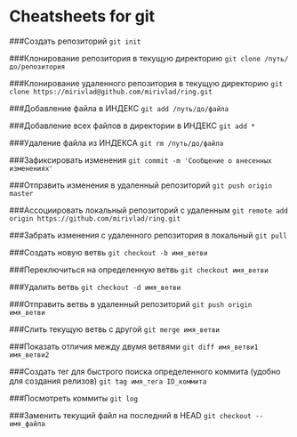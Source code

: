 Cheatsheets for git
====

###Создать репозиторий
``git init``

###Клонирование репозитория в текущую директорию
``git clone /путь/до/репозитория``

###Клонирование удаленного репозитория в текущую директорию
``git clone https://mirivlad@github.com/mirivlad/ring.git``

###Добавление файла в ИНДЕКС
``git add /путь/до/файла``

###Добавление всех файлов в директории в ИНДЕКС
``git add *``

###Удаление файла из ИНДЕКСА
``git rm /путь/до/файла``

###Зафиксировать изменения
``git commit -m 'Сообщение о внесенных изменениях'``

###Отправить изменения в удаленный репозиторий
``git push origin master``

###Ассоциировать локальный репозиторий с удаленным
``git remote add origin https://github.com/mirivlad/ring.git``

###Забрать изменения с удаленного репозитория в локальный
``git pull``

###Создать новую ветвь
``git checkout -b имя_ветви``

###Переключиться на определенную ветвь
``git checkout имя_ветви``

###Удалить ветвь
``git checkout -d имя_ветви``

###Отправить ветвь в удаленный репозиторий
``git push origin имя_ветви``

###Слить текущую ветвь с другой
``git merge имя_ветви``

###Показать отличия между двумя ветвями
``git diff имя_ветви1 имя_ветви2``

###Создать тег для быстрого поиска определенного коммита (удобно для  создания релизов)
``git tag имя_тега ID_коммита``

###Посмотреть коммиты
``git log``

###Заменить текущий файл на последний в HEAD
``git checkout -- имя_файла``